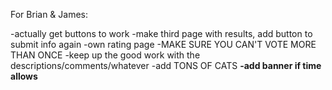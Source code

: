 For Brian & James:

-actually get buttons to work
-make third page with results, add button to submit info again
-own rating page
-MAKE SURE YOU CAN'T VOTE MORE THAN ONCE
-keep up the good work with the descriptions/comments/whatever
-add TONS OF CATS
**-add banner if time allows**